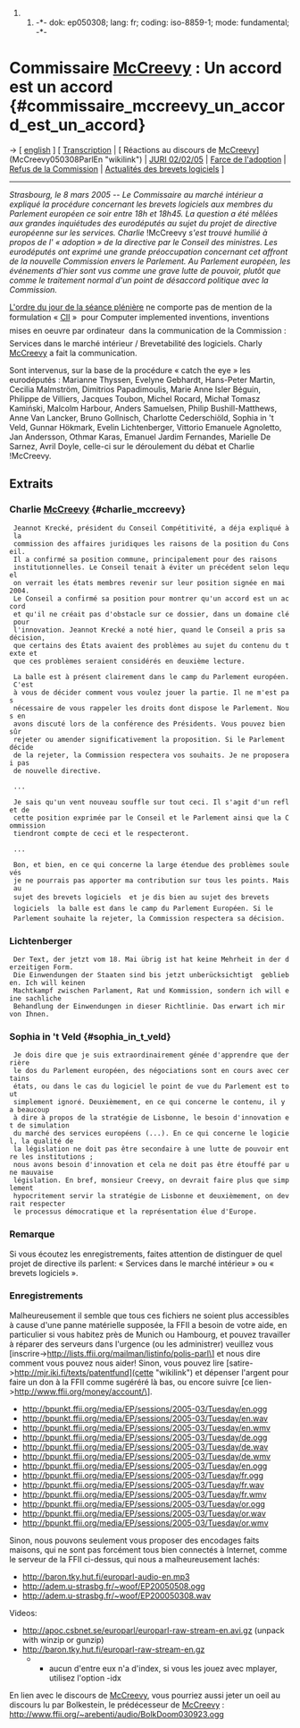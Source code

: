 1.  1.  -\*- dok: ep050308; lang: fr; coding: iso-8859-1; mode:
        fundamental; -\*-

# Commissaire [McCreevy](McCreevy "wikilink") : Un accord est un accord {#commissaire_mccreevy_un_accord_est_un_accord}

-\> \[ [ english](Ep050308En "wikilink") \] \[ [
Transcription](Eptrans050308En "wikilink") \| [ Réactions au discours de
[McCreevy](McCreevy "wikilink")](McCreevy050308ParlEn "wikilink") \|
[JURI
02/02/05](http://www.ffii.fr/article.php3?id_article=108 "wikilink") \|
[ Farce de l\'adoption](Cons050307Fr "wikilink") \| [ Refus de la
Commission](Com050228Fr "wikilink") \| [ Actualités des brevets
logiciels](SwpatcninoFr "wikilink") \]

------------------------------------------------------------------------

*Strasbourg, le 8 mars 2005 \-- Le Commissaire au marché intérieur a
expliqué la procédure concernant les brevets logiciels aux membres du
Parlement européen ce soir entre 18h et 18h45. La question a été mêlées
aux grandes inquiétudes des eurodéputés au sujet du projet de directive
européenne sur les services. Charlie* !McCreevy *s\'est trouvé humilié à
propos de l\' « adoption » de la directive par le Conseil des ministres.
Les eurodéputés ont exprimé une grande préoccupation concernant cet
affront de la nouvelle Commission envers le Parlement. Au Parlement
européen, les événements d\'hier sont vus comme une grave lutte de
pouvoir, plutôt que comme le traitement normal d\'un point de désaccord
politique avec la Commission.*

[L\'ordre du jour de la séance
plénière](http://www2.europarl.eu.int/omk/sipade2?PUBREF=-//EP//TEXT+AGENDA+20050308+SIT+DOC+XML+V0//FR&LEVEL=2&NAV=S&LSTDOC=Y&L=FR "wikilink")
ne comporte pas de mention de la formulation «
[CII](http://wiki.ffii.org/CIIisSwEn "wikilink") »  pour Computer
implemented inventions, inventions mises en oeuvre par ordinateur  dans
la communication de la Commission : Services dans le marché intérieur /
Brevetabilité des logiciels. Charly [McCreevy](McCreevy "wikilink") a
fait la communication.

Sont intervenus, sur la base de la procédure « catch the eye » les
eurodéputés : Marianne Thyssen, Evelyne Gebhardt, Hans-Peter Martin,
Cecilia Malmström, Dimitrios Papadimoulis, Marie Anne Isler Béguin,
Philippe de Villiers, Jacques Toubon, Michel Rocard, Michał Tomasz
Kamiński, Malcolm Harbour, Anders Samuelsen, Philip Bushill-Matthews,
Anne Van Lancker, Bruno Gollnisch, Charlotte Cederschiöld, Sophia in \'t
Veld, Gunnar Hökmark, Evelin Lichtenberger, Vittorio Emanuele Agnoletto,
Jan Andersson, Othmar Karas, Emanuel Jardim Fernandes, Marielle De
Sarnez, Avril Doyle, celle-ci sur le déroulement du débat et Charlie
!McCreevy.

## Extraits

### Charlie [McCreevy](McCreevy "wikilink") {#charlie_mccreevy}

` Jeannot Krecké, président du Conseil Compétitivité, a déja expliqué à la`\
` commission des affaires juridiques les raisons de la position du Conseil.`\
` Il a confirmé sa position commune, principalement pour des raisons`\
` institutionnelles. Le Conseil tenait à éviter un précédent selon lequel`\
` on verrait les états membres revenir sur leur position signée en mai 2004.`\
` Le Conseil a confirmé sa position pour montrer qu'un accord est un accord`\
` et qu'il ne créait pas d'obstacle sur ce dossier, dans un domaine clé pour`\
` l'innovation. Jeannot Krecké a noté hier, quand le Conseil a pris sa décision,`\
` que certains des États avaient des problèmes au sujet du contenu du texte et`\
` que ces problèmes seraient considérés en deuxième lecture.`

` La balle est à présent clairement dans le camp du Parlement européen. C'est`\
` à vous de décider comment vous voulez jouer la partie. Il ne m'est pas`\
` nécessaire de vous rappeler les droits dont dispose le Parlement. Nous en`\
` avons discuté lors de la conférence des Présidents. Vous pouvez bien sûr`\
` rejeter ou amender significativement la proposition. Si le Parlement décide`\
` de la rejeter, la Commission respectera vos souhaits. Je ne proposerai pas`\
` de nouvelle directive.`

` ...`

` Je sais qu'un vent nouveau souffle sur tout ceci. Il s'agit d'un reflet de`\
` cette position exprimée par le Conseil et le Parlement ainsi que la Commission`\
` tiendront compte de ceci et le respecteront.`

` ...`

` Bon, et bien, en ce qui concerne la large étendue des problèmes soulevés`\
` je ne pourrais pas apporter ma contribution sur tous les points. Mais au`\
` sujet des brevets logiciels  et je dis bien au sujet des brevets`\
` logiciels  la balle est dans le camp du Parlement Européen. Si le`\
` Parlement souhaite la rejeter, la Commission respectera sa décision.`

### Lichtenberger

` Der Text, der jetzt vom 18. Mai übrig ist hat keine Mehrheit in der derzeitigen Form. `\
` Die Einwendungen der Staaten sind bis jetzt unberücksichtigt  geblieben. Ich will keinen`\
` Machtkampf zwischen Parlament, Rat und Kommission, sondern ich will eine sachliche `\
` Behandlung der Einwendungen in dieser Richtlinie. Das erwart ich mir von Ihnen. `

### Sophia in \'t Veld {#sophia_in_t_veld}

` Je dois dire que je suis extraordinairement génée d'apprendre que derrière`\
` le dos du Parlement européen, des négociations sont en cours avec certains`\
` états, ou dans le cas du logiciel le point de vue du Parlement est tout`\
` simplement ignoré. Deuxièmement, en ce qui concerne le contenu, il y a beaucoup`\
` à dire à propos de la stratégie de Lisbonne, le besoin d'innovation et de simulation`\
` du marché des services européens (...). En ce qui concerne le logiciel, la qualité de`\
` la législation ne doit pas être secondaire à une lutte de pouvoir entre les institutions ;`\
` nous avons besoin d'innovation et cela ne doit pas être étouffé par une mauvaise`\
` législation. En bref, monsieur Creevy, on devrait faire plus que simplement`\
` hypocritement servir la stratégie de Lisbonne et deuxièmement, on devrait respecter`\
` le processus démocratique et la représentation élue d'Europe.`

### Remarque

Si vous écoutez les enregistrements, faites attention de distinguer de
quel projet de directive ils parlent: « Services dans le marché
intérieur » ou « brevets logiciels ».

### Enregistrements

Malheureusement il semble que tous ces fichiers ne soient plus
accessibles à cause d\'une panne matérielle supposée, la FFII a besoin
de votre aide, en particulier si vous habitez près de Munich ou
Hambourg, et pouvez travailler à réparer des serveurs dans l\'urgence
(ou les administrer) veuillez vous
\[inscrire-\>http://lists.ffii.org/mailman/listinfo/polis-parl\] et nous
dire comment vous pouvez nous aider! Sinon, vous pouvez lire
[satire-\>http://mjr.iki.fi/texts/patentfund](cette "wikilink") et
dépenser l\'argent pour faire un don à la FFII comme sugéréré là bas, ou
encore suivre \[ce lien-\>http://www.ffii.org/money/account/\].

-   <http://bpunkt.ffii.org/media/EP/sessions/2005-03/Tuesday/en.ogg>
-   <http://bpunkt.ffii.org/media/EP/sessions/2005-03/Tuesday/en.wav>
-   <http://bpunkt.ffii.org/media/EP/sessions/2005-03/Tuesday/en.wmv>
-   <http://bpunkt.ffii.org/media/EP/sessions/2005-03/Tuesday/de.ogg>
-   <http://bpunkt.ffii.org/media/EP/sessions/2005-03/Tuesday/de.wav>
-   <http://bpunkt.ffii.org/media/EP/sessions/2005-03/Tuesday/de.wmv>
-   <http://bpunkt.ffii.org/media/EP/sessions/2005-03/Tuesday/en.ogg>
-   <http://bpunkt.ffii.org/media/EP/sessions/2005-03/Tuesday/fr.ogg>
-   <http://bpunkt.ffii.org/media/EP/sessions/2005-03/Tuesday/fr.wav>
-   <http://bpunkt.ffii.org/media/EP/sessions/2005-03/Tuesday/fr.wmv>
-   <http://bpunkt.ffii.org/media/EP/sessions/2005-03/Tuesday/or.ogg>
-   <http://bpunkt.ffii.org/media/EP/sessions/2005-03/Tuesday/or.wav>
-   <http://bpunkt.ffii.org/media/EP/sessions/2005-03/Tuesday/or.wmv>

Sinon, nous pouvons seulement vous proposer des encodages faits maisons,
qui ne sont pas forcément tous bien connectés à Internet, comme le
serveur de la FFII ci-dessus, qui nous a malheureusement lachés:

-   <http://baron.tky.hut.fi/europarl-audio-en.mp3>
-   <http://adem.u-strasbg.fr/~woof/EP20050508.ogg>
-   <http://adem.u-strasbg.fr/~woof/EP200050308.wav>

Videos:

-   <http://apoc.csbnet.se/europarl/europarl-raw-stream-en.avi.gz>
    (unpack with winzip or gunzip)
-   <http://baron.tky.hut.fi/europarl-raw-stream-en.gz>
    -   -   aucun d\'entre eux n\'a d\'index, si vous les jouez avec
            mplayer, utilisez l\'option -idx

En lien avec le discours de [McCreevy](McCreevy "wikilink"), vous
pourriez aussi jeter un oeil au discours lu par Bolkestein, le
prédécesseur de [McCreevy](McCreevy "wikilink") :
<http://www.ffii.org/~arebenti/audio/BolkDoom030923.ogg>
